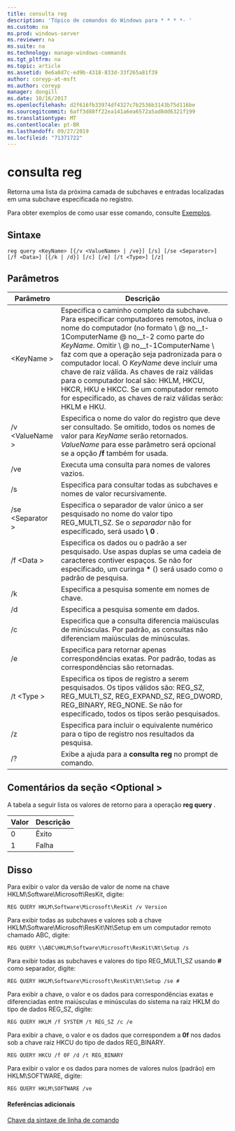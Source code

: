 ```yaml
---
title: consulta reg
description: 'Tópico de comandos do Windows para * * * *- '
ms.custom: na
ms.prod: windows-server
ms.reviewer: na
ms.suite: na
ms.technology: manage-windows-commands
ms.tgt_pltfrm: na
ms.topic: article
ms.assetid: 0e6a0d7c-ed9b-4318-833d-33f265a81f39
author: coreyp-at-msft
ms.author: coreyp
manager: dongill
ms.date: 10/16/2017
ms.openlocfilehash: d2f616fb33974df4327c7b2536b3143b75d116be
ms.sourcegitcommit: 6aff3d88ff22ea141a6ea6572a5ad8dd6321f199
ms.translationtype: MT
ms.contentlocale: pt-BR
ms.lasthandoff: 09/27/2019
ms.locfileid: "71371722"
---
```

# <a name="reg-query"></a>consulta reg



Retorna uma lista da próxima camada de subchaves e entradas localizadas em uma subchave especificada no registro.

Para obter exemplos de como usar esse comando, consulte [Exemplos](#BKMK_examples).

## <a name="syntax"></a>Sintaxe

```
reg query <KeyName> [{/v <ValueName> | /ve}] [/s] [/se <Separator>] [/f <Data>] [{/k | /d}] [/c] [/e] [/t <Type>] [/z]
```

## <a name="parameters"></a>Parâmetros

|Parâmetro|Descrição|
|---------|-----------|
|\<KeyName >|Especifica o caminho completo da subchave. Para especificar computadores remotos, inclua o nome do computador (no formato \\ @ no__t-1ComputerName @ no__t-2 como parte do *KeyName*. Omitir \\ @ no__t-1ComputerName \ faz com que a operação seja padronizada para o computador local. O *KeyName* deve incluir uma chave de raiz válida. As chaves de raiz válidas para o computador local são: HKLM, HKCU, HKCR, HKU e HKCC. Se um computador remoto for especificado, as chaves de raiz válidas serão: HKLM e HKU.|
|/v \<ValueName >|Especifica o nome do valor do registro que deve ser consultado. Se omitido, todos os nomes de valor para *KeyName* serão retornados. *ValueName* para esse parâmetro será opcional se a opção **/f** também for usada.|
|/ve|Executa uma consulta para nomes de valores vazios.|
|/s|Especifica para consultar todas as subchaves e nomes de valor recursivamente.|
|/se \<Separator >|Especifica o separador de valor único a ser pesquisado no nome do valor tipo REG_MULTI_SZ. Se o *separador* não for especificado, será usado **\ 0** .|
|/f \<Data >|Especifica os dados ou o padrão a ser pesquisado. Use aspas duplas se uma cadeia de caracteres contiver espaços. Se não for especificado, um curinga **&#42;** () será usado como o padrão de pesquisa.|
|/k|Especifica a pesquisa somente em nomes de chave.|
|/d|Especifica a pesquisa somente em dados.|
|/c|Especifica que a consulta diferencia maiúsculas de minúsculas. Por padrão, as consultas não diferenciam maiúsculas de minúsculas.|
|/e|Especifica para retornar apenas correspondências exatas. Por padrão, todas as correspondências são retornadas.|
|/t \<Type >|Especifica os tipos de registro a serem pesquisados. Os tipos válidos são: REG_SZ, REG_MULTI_SZ, REG_EXPAND_SZ, REG_DWORD, REG_BINARY, REG_NONE. Se não for especificado, todos os tipos serão pesquisados.|
|/z|Especifica para incluir o equivalente numérico para o tipo de registro nos resultados da pesquisa.|
|/?|Exibe a ajuda para a **consulta reg** no prompt de comando.|

## <a name="remarks-optional-section"></a>Comentários da seção \<Optional >

A tabela a seguir lista os valores de retorno para a operação **reg query** .

|Valor|Descrição|
|-----|-----------|
|0|Êxito|
|1|Falha|

## <a name="BKMK_examples"></a>Disso

Para exibir o valor da versão de valor de nome na chave HKLM\Software\Microsoft\ResKit, digite:
```
REG QUERY HKLM\Software\Microsoft\ResKit /v Version
```
Para exibir todas as subchaves e valores sob a chave HKLM\Software\Microsoft\ResKit\Nt\Setup em um computador remoto chamado ABC, digite:
```
REG QUERY \\ABC\HKLM\Software\Microsoft\ResKit\Nt\Setup /s
```
Para exibir todas as subchaves e valores do tipo REG_MULTI_SZ usando **#** como separador, digite:
```
REG QUERY HKLM\Software\Microsoft\ResKit\Nt\Setup /se #
```
Para exibir a chave, o valor e os dados para correspondências exatas e diferenciadas entre maiúsculas e minúsculas do sistema na raiz HKLM do tipo de dados REG_SZ, digite:
```
REG QUERY HKLM /f SYSTEM /t REG_SZ /c /e
```
Para exibir a chave, o valor e os dados que correspondem a **0f** nos dados sob a chave raiz HKCU do tipo de dados REG_BINARY.
```
REG QUERY HKCU /f 0F /d /t REG_BINARY
```
Para exibir o valor e os dados para nomes de valores nulos (padrão) em HKLM\SOFTWARE, digite:
```
REG QUERY HKLM\SOFTWARE /ve
```

#### <a name="additional-references"></a>Referências adicionais

[Chave da sintaxe de linha de comando](command-line-syntax-key.md)
